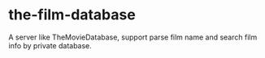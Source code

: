 # the-film-database
A server like TheMovieDatabase, support parse film name and search film info by private database.
